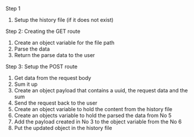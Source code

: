 Step 1
1. Setup the history file (if it does not exist)


Step 2: Creating the GET route
1. Create an object variable for the file path
2. Parse the data
3. Return the parse data to the user

Step 3: Setup the POST route
1. Get data from the request body
2. Sum it up
3. Create an object payload that contains a uuid, the request data and the sum
4. Send the request back to the user
5. Create an object variable to hold the content from the history file 
6. Create an objects variable to hold the parsed the data from No 5
7. Add the payload created in No 3 to the object variable from the No 6
8. Put the updated object in the history file